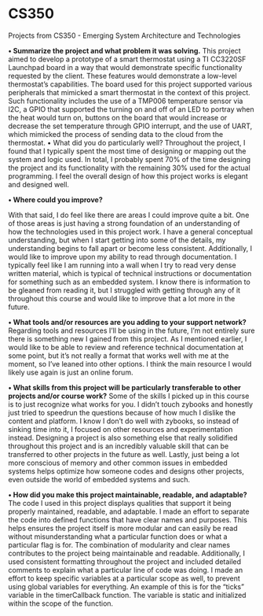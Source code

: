 # CS350
Projects from CS350 - Emerging System Architecture and Technologies

**•  Summarize the project and what problem it was solving.**
This project aimed to develop a prototype of a smart thermostat using a TI CC3220SF Launchpad board in a way that would demonstrate specific functionality requested by the client. These features would demonstrate a low-level thermostat’s capabilities. The board used for this project supported various peripherals that mimicked a smart thermostat in the context of this project. Such functionality includes the use of a TMP006 temperature sensor via I2C, a GPIO that supported the turning on and off of an LED to portray when the heat would turn on, buttons on the board that would increase or decrease the set temperature through GPIO interrupt, and the use of UART, which mimicked the process of sending data to the cloud from the thermostat. 
•  What did you do particularly well?
Throughout the project, I found that I typically spent the most time of designing or mapping out the system and logic used. In total, I probably spent 70% of the time designing the project and its functionality with the remaining 30% used for the actual programming. I feel the overall design of how this project works is elegant and designed well. 

**•  Where could you improve?**

With that said, I do feel like there are areas I could improve quite a bit. One of those areas is just having a strong foundation of an understanding of how the technologies used in this project work. I have a general conceptual understanding, but when I start getting into some of the details, my understanding begins to fall apart or become less consistent. Additionally, I would like to improve upon my ability to read through documentation. I typically feel like I am running into a wall when I try to read very dense written material, which is typical of technical instructions or documentation for something such as an embedded system. I know there is information to be gleaned from reading it, but I struggled with getting through any of it throughout this course and would like to improve that a lot more in the future. 

**•  What tools and/or resources are you adding to your support network?**
Regarding tools and resources I’ll be using in the future, I’m not entirely sure there is something new I gained from this project. As I mentioned earlier, I would like to be able to review and reference technical documentation at some point, but it’s not really a format that works well with me at the moment, so I’ve leaned into other options. I think the main resource I would likely use again is just an online forum. 

**•  What skills from this project will be particularly transferable to other projects and/or course work?**
Some of the skills I picked up in this course is to just recognize what works for you. I didn’t touch zybooks and honestly just tried to speedrun the questions because of how much I dislike the content and platform. I know I don’t do well with zybooks, so instead of sinking time into it, I focused on other resources and experimentation instead. Designing a project is also something else that really solidified throughout this project and is an incredibly valuable skill that can be transferred to other projects in the future as well. Lastly, just being a lot more conscious of memory and other common issues in embedded systems helps optimize how someone codes and designs other projects, even outside the world of embedded systems and such.

**•  How did you make this project maintainable, readable, and adaptable?**
The code I used in this project displays qualities that support it being properly maintained, readable, and adaptable. I made an effort to separate the code into defined functions that have clear names and purposes. This helps ensures the project itself is more modular and can easily be read without misunderstanding what a particular function does or what a particular flag is for. The combination of modularity and clear names contributes to the project being maintainable and readable. Additionally, I used consistent formatting throughout the project and included detailed comments to explain what a particular line of code was doing. I made an effort to keep specific variables at a particular scope as well, to prevent using global variables for everything. An example of this is for the “ticks” variable in the timerCallback function. The variable is static and initialized within the scope of the function. 
